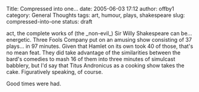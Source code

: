 Title: Compressed into one...
date: 2005-06-03 17:12
author: offby1
category: General Thoughts
tags: art, humour, plays, shakespeare
slug: compressed-into-one
status: draft

act, the complete works of (the \_non-evil\_) Sir Willy Shakespeare can be\... energetic. Three Fools Company put on an amusing show consisting of 37 plays\... in 97 minutes. Given that Hamlet on its own took 40 of those, that\'s no mean feat. They did take advantage of the similarities between the bard\'s comedies to mash 16 of them into three minutes of simulcast babblery, but I\'d say that Titus Andronicus as a cooking show takes the cake. Figuratively speaking, of course.

Good times were had.
